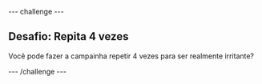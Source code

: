 \--- challenge \---

## Desafio: Repita 4 vezes

Você pode fazer a campainha repetir 4 vezes para ser realmente irritante?

\--- /challenge \---